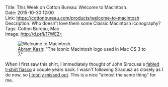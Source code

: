 Title: This Week on Cotton Bureau: Welcome to Macintosh.  
Date: 2015-10-30 12:00  
Link: https://cottonbureau.com/products/welcome-to-macintosh  
Description: Who doesn't love them some Classic Macintosh iconography?  
Tags: Cotton Bureau, Mac  
Image: http://d.pr/i/17WEZ+  

<figure>
	<img src="http://d.pr/i/17WEZ+" alt="Welcome to Macintosh." title="'Welcome to Macintosh.' on Cotton Bureau">
	<figcaption><a href="http://twitter.com/abnormcore" title="The designer's Twitter account">Abram Kash</a>: "The iconic Macintosh logo used in Mac OS 3 to 7."</figcaption>
</figure>

When I first saw this shirt, I immediately thought of John Siracusa's [fabled t-shirt fiasco][1] a couple years back. I wasn't following Siracusa as closely as I do now, so [I totally missed out][2]. This is a nice "almost the same thing" for me.

[1]: http://hypercritical.co/2013/05/06/hypercritical-t-shirts "Siracusa's original Hypercritical t-shirt run"
[2]: http://hypercritical.co/2013/06/20/hypercritical-t-shirts-2 "Siracusa's redo Hypercritical t-shirt run"